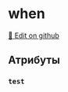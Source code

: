 # when
[:memo: Edit on github](https://github.com/tihonove/vscode-candy-sugar-extensions/edit/master/server/src/SugarElements/DefaultSugarElementInfos/ControlFlowElements/when.ts)


## Атрибуты
### `test`

